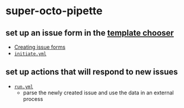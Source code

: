 # super-octo-pipette

## set up an issue form in the [template chooser](https://github.com/t4k/super-octo-pipette/issues/new/choose)

- [Creating issue forms](https://docs.github.com/en/communities/using-templates-to-encourage-useful-issues-and-pull-requests/configuring-issue-templates-for-your-repository#creating-issue-forms)
- [`initiate.yml`](.github/ISSUE_TEMPLATE/initiate.yml)

## set up actions that will respond to new issues

- [`run.yml`](.github/workflows/run.yml)
  - parse the newly created issue and use the data in an external process

